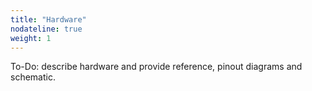 ```yaml
---
title: "Hardware"
nodateline: true
weight: 1
---
```


To-Do: describe hardware and provide reference, pinout diagrams and schematic.
